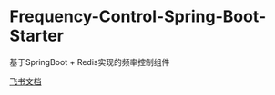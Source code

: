 # Frequency-Control-Spring-Boot-Starter

基于SpringBoot + Redis实现的频率控制组件

[飞书文档](https://ocn5kp8vpe7g.feishu.cn/wiki/Rwhgw4jquigTdlklbhCcMYiRnzh?from=from_copylink)